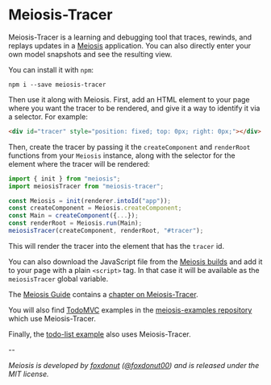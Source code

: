 # Meiosis-Tracer

Meiosis-Tracer is a learning and debugging tool that traces, rewinds, and replays updates in a
[Meiosis](http://meiosis.js.org) application. You can also directly enter your own model snapshots
and see the resulting view.

You can install it with `npm`:

```
npm i --save meiosis-tracer
```

Then use it along with Meiosis. First, add an HTML element to your page where you want the tracer
to be rendered, and give it a way to identify it via a selector. For example:

```html
<div id="tracer" style="position: fixed; top: 0px; right: 0px;"></div>
```

Then, create the tracer by passing it the `createComponent` and `renderRoot` functions from your
`Meiosis` instance, along with the selector for the element where the tracer will be rendered:

```javascript
import { init } from "meiosis";
import meiosisTracer from "meiosis-tracer";

const Meiosis = init(renderer.intoId("app"));
const createComponent = Meiosis.createComponent;
const Main = createComponent({...});
const renderRoot = Meiosis.run(Main);
meiosisTracer(createComponent, renderRoot, "#tracer");
```

This will render the tracer into the element that has the `tracer` id.

You can also download the JavaScript file from the [Meiosis builds](http://meiosis.js.org/builds) and add it to your page with a plain `<script>` tag. In that case it will be available as the `meiosisTracer` global variable.

The [Meiosis Guide](https://www.gitbook.com/book/foxdonut/meiosis-guide/) contains a
[chapter on Meiosis-Tracer](https://foxdonut.gitbooks.io/meiosis-guide/content/tracing_and_debugging_with_meiosis-tracer.html).

You will also find [TodoMVC](http://todomvc.com) examples in the
[meiosis-examples repository](https://github.com/foxdonut/meiosis-examples/tree/master/examples/todomvc) which use Meiosis-Tracer.

Finally, the [todo-list example](https://github.com/foxdonut/meiosis-examples/tree/master/examples/todo-list)
also uses Meiosis-Tracer.

--

_Meiosis is developed by [foxdonut](https://github.com/foxdonut)
([@foxdonut00](http://twitter.com/foxdonut00)) and is released under the MIT license._
